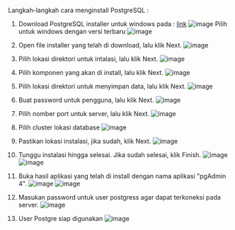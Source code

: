 Langkah-langkah cara menginstall PostgreSQL :
1. Download PostgreSQL installer untuk windows pada : [link](https://www.postgresql.org/download/windows/)
![image](https://github.com/azzamkhalif10/pertemuan1-basis-data/assets/148309117/ddbbe1d5-2546-49f0-afd5-88e52e459cc5)
  Pilih untuk windows dengan versi terbaru
![image](https://github.com/azzamkhalif10/pertemuan1-basis-data/assets/148309117/12706d2f-3079-4b96-bd74-5ff988b4115f)

2. Open file installer yang telah di download, lalu klik Next.
![image](https://github.com/azzamkhalif10/pertemuan1-basis-data/assets/148309117/440802e4-c611-45ea-882a-74c87442a05b)

3. Pilih lokasi direktori untuk intalasi, lalu klik Next.
![image](https://github.com/azzamkhalif10/pertemuan1-basis-data/assets/148309117/62d122aa-8021-4ee5-92aa-f989d9aef846)

4. Pilih komponen yang akan di install, lalu klik Next.
![image](https://github.com/azzamkhalif10/pertemuan1-basis-data/assets/148309117/8dbd7721-6cf8-4c03-906a-0393209681e5)

5. Pilih lokasi direktori untuk menyimpan data, lalu klik Next.
![image](https://github.com/azzamkhalif10/pertemuan1-basis-data/assets/148309117/6984e33f-37b3-42b2-9dc2-870693a895c9)

6. Buat password untuk pengguna, lalu klik Next.
![image](https://github.com/azzamkhalif10/pertemuan1-basis-data/assets/148309117/cfbd3f56-512a-4f32-81fa-cd1769d0079a)

7. Pilih nomber port untuk server, lalu klik Next.
![image](https://github.com/azzamkhalif10/pertemuan1-basis-data/assets/148309117/2ba6482e-d660-40b7-96c9-ef626d1524c3)

8. Pilih cluster lokasi database
![image](https://github.com/azzamkhalif10/pertemuan1-basis-data/assets/148309117/1ea5875e-1e9f-4bd9-affd-bf528233545f)

9. Pastikan lokasi instalasi, jika sudah, klik Next.
![image](https://github.com/azzamkhalif10/pertemuan1-basis-data/assets/148309117/a17c4cf8-504c-4be8-8bf2-b56eb54d23cb)

10. Tunggu instalasi hingga selesai. Jika sudah selesai, klik Finish.
![image](https://github.com/azzamkhalif10/pertemuan1-basis-data/assets/148309117/69af8069-f7dc-4e89-9d5d-1ca46a7baad5)
![image](https://github.com/azzamkhalif10/pertemuan1-basis-data/assets/148309117/fd831f81-e4eb-4e1c-bc22-aff0817fda0e)

12. Buka hasil aplikasi yang telah di install dengan nama aplikasi "pgAdmin 4".
![image](https://github.com/azzamkhalif10/pertemuan1-basis-data/assets/148309117/2bf96c7a-af65-4123-931d-18833105c471)
![image](https://github.com/azzamkhalif10/pertemuan1-basis-data/assets/148309117/7eab8881-89ce-48cc-a00b-f362878ae1b1)

13. Masukan password untuk user postgress agar dapat terkoneksi pada server.
![image](https://github.com/azzamkhalif10/pertemuan1-basis-data/assets/148309117/1bebec5e-ef14-40ff-88f3-aa55238aa132)

14. User Postgre siap digunakan
![image](https://github.com/azzamkhalif10/pertemuan1-basis-data/assets/148309117/61130f72-02d8-4398-80ae-563377f30f61)



   





